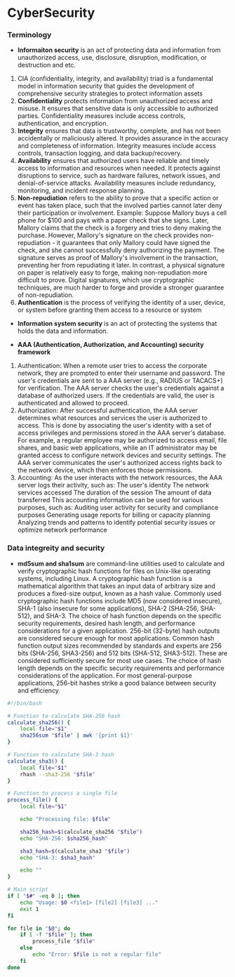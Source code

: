 # CyberSecurity

### Terminology
* **Informaiton security** is an act of protecting data and information from unauthorized access, use, disclosure, disruption, modification, or destruction and etc.
1. CIA (confidentiality, integrity, and availability) triad is a fundamental model in information security that guides the development of comprehensive security strategies to protect information assets
2. **Confidentiality** protects information from unauthorized access and misuse. It ensures that sensitive data is only accessible to authorized parties. Confidentiality measures include access controls, authentication, and encryption.
3. **Integrity** ensures that data is trustworthy, complete, and has not been accidentally or maliciously altered. It provides assurance in the accuracy and completeness of information. Integrity measures include access controls, transaction logging, and data backup/recovery.
4. **Availability** ensures that authorized users have reliable and timely access to information and resources when needed. It protects against disruptions to service, such as hardware failures, network issues, and denial-of-service attacks. Availability measures include redundancy, monitoring, and incident response planning.
5. **Non-repudiation** refers to the ability to prove that a specific action or event has taken place, such that the involved parties cannot later deny their participation or involvement. Example: Suppose Mallory buys a cell phone for $100 and pays with a paper check that she signs. Later, Mallory claims that the check is a forgery and tries to deny making the purchase. However, Mallory's signature on the check provides non-repudiation - it guarantees that only Mallory could have signed the check, and she cannot successfully deny authorizing the payment. The signature serves as proof of Mallory's involvement in the transaction, preventing her from repudiating it later. In contrast, a physical signature on paper is relatively easy to forge, making non-repudiation more difficult to prove. Digital signatures, which use cryptographic techniques, are much harder to forge and provide a stronger guarantee of non-repudiation.
6. **Authentication**  is the process of verifying the identity of a user, device, or system before granting them access to a resource or system
* **Information system security** is an act of protecting the systems that holds the data and information.

* **AAA (Authentication, Authorization, and Accounting) security framework**
1. Authentication: When a remote user tries to access the corporate network, they are prompted to enter their username and password. The user's credentials are sent to a AAA server (e.g., RADIUS or TACACS+) for verification. The AAA server checks the user's credentials against a database of authorized users. If the credentials are valid, the user is authenticated and allowed to proceed.
2. Authorization: After successful authentication, the AAA server determines what resources and services the user is authorized to access. This is done by associating the user's identity with a set of access privileges and permissions stored in the AAA server's database. For example, a regular employee may be authorized to access email, file shares, and basic web applications, while an IT administrator may be  granted access to configure network devices and security settings. The AAA server communicates the user's authorized access rights back to the network device, which then enforces those permissions.
3. Accounting: As the user interacts with the network resources, the AAA server logs their activity, such as: The user's identity The network services accessed The duration of the session The amount of data transferred This accounting information can be used for various purposes, such as: Auditing user activity for security and compliance purposes Generating usage reports for billing or capacity planning
Analyzing trends and patterns to identify potential security issues or optimize network performance

### 

### Data integreity and security
* **md5sum and sha1sum** are command-line utilities used to calculate and verify cryptographic hash functions for files on Unix-like operating systems, including Linux. A cryptographic hash function is a mathematical algorithm that takes an input data of arbitrary size and produces a fixed-size output, known as a hash value. Commonly used cryptographic hash functions include MD5 (now considered insecure), SHA-1 (also insecure for some applications), SHA-2 (SHA-256, SHA-512), and SHA-3. The choice of hash function depends on the specific security requirements, desired hash length, and performance considerations for a given application. 256-bit (32-byte) hash outputs are considered secure enough for most applications. Common hash function output sizes recommended by standards and experts are 256 bits (SHA-256, SHA3-256) and 512 bits (SHA-512, SHA3-512). These are considered sufficiently secure for most use cases. The choice of hash length depends on the specific security requirements and performance considerations of the application. For most general-purpose applications, 256-bit hashes strike a good balance between security and efficiency.
```bash
#!/bin/bash

# Function to calculate SHA-256 hash
calculate_sha256() {
    local file="$1"
    sha256sum "$file" | awk '{print $1}'
}

# Function to calculate SHA-3 hash
calculate_sha3() {
    local file="$1"
    rhash --sha3-256 "$file"
}

# Function to process a single file
process_file() {
    local file="$1"

    echo "Processing file: $file"

    sha256_hash=$(calculate_sha256 "$file")
    echo "SHA-256: $sha256_hash"

    sha3_hash=$(calculate_sha3 "$file")
    echo "SHA-3: $sha3_hash"

    echo ""
}

# Main script
if [ "$#" -eq 0 ]; then
    echo "Usage: $0 <file1> [file2] [file3] ..."
    exit 1
fi

for file in "$@"; do
    if [ -f "$file" ]; then
        process_file "$file"
    else
        echo "Error: $file is not a regular file"
    fi
done
```
